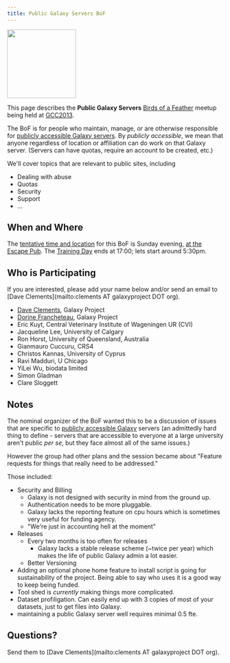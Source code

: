 ```yaml
---
title: Public Galaxy Servers BoF
---
```

<slot name="/events/gcc2013/header" />



<slot name="/events/gcc2013/linkbox" />
<slot name="/events/gcc2013/bof/linkbox" />

<div class='left'><a href='/src/events/gcc2013/bof/index.md'><img src="/src/images/logos/GCC2013BoFLogo.png" alt="" width="160" /></a></div>

This page describes the **Public Galaxy Servers** [Birds of a Feather](/src/events/gcc2013/bof/index.md) meetup being held at [GCC2013](/src/events/gcc2013/index.md).

The BoF is for people who maintain, manage, or are otherwise responsible for [publicly accessible Galaxy servers](/src/use/index.md).  By *publicly accessible*, we mean that anyone regardless of location or affiliation can do work on that Galaxy server.  (Servers can have quotas, require an account to be created, etc.)

We'll cover topics that are relevant to public sites, including

* Dealing with abuse
* Quotas
* Security
* Support
* ...

## When and Where

The [tentative time and location](/src/events/gcc2013/bof/index.md#bof-schedule) for this BoF is Sunday evening, [at the Escape Pub](/src/events/gcc2013/program/index.md#escape-to-the-pub).  The [Training Day](/src/events/gcc2013/training-day/index.md) ends at 17:00; lets start around 5:30pm.


## Who is Participating

If you are interested, please add your name below and/or send an email to [Dave Clements](mailto:clements AT galaxyproject DOT org).

* [Dave Clements](/people/dave-clements/), Galaxy Project
* [Dorine Francheteau](/galaxy-team/), Galaxy Project
* Eric Kuyt, Central Veterinary Institute of Wageningen UR (CVI)
* Jacqueline Lee, University of Calgary
* Ron Horst, University of Queensland, Australia
* Gianmauro Cuccuru, CRS4
* Christos Kannas, University of Cyprus
* Ravi Madduri, U Chicago
* YiLei Wu, biodata limited
* Simon Gladman
* Clare Sloggett

## Notes

The nominal organizer of the BoF wanted this to be a discussion of issues that are specific to [publicly accessible Galaxy](/src/use/index.md) servers (an admittedly hard thing to define - servers that are accessible to everyone at a large university aren't public *per se*, but they face almost all of the same issues.)

However the group had other plans and the session became about "Feature requests for things that really need to be addressed."

Those included:

* Security and Billing
  * Galaxy is not designed with security in mind from the ground up.
  * Authentication needs to be more pluggable.
  * Galaxy lacks the reporting feature on cpu hours which is sometimes very useful for funding agency. 
  * "We're just in accounting hell at the moment"
* Releases  
  * Every two months is too often for releases
    * Galaxy lacks a stable release scheme (~twice per year) which makes the life of public Galaxy admin a lot easier.
  * Better Versioning
* Adding an optional phone home feature to install script is going for sustainability of the project.  Being able to say who uses it is a good way to keep being funded.
* Tool shed is *currently* making things more complicated.
* Dataset profiligation.  Can easily end up with 3 copies of most of your datasets, just to get files into Galaxy.
* maintaining a public Galaxy server well requires minimal 0.5 fte. 

## Questions?

Send them to [Dave Clements](mailto:clements AT galaxyproject DOT org).
